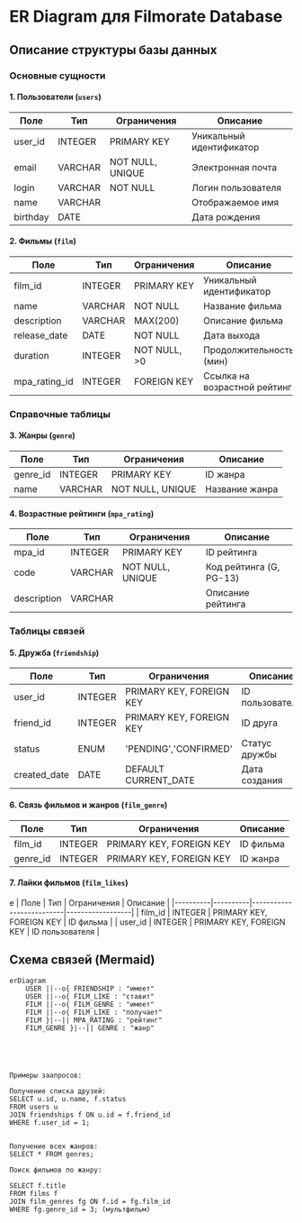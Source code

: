 # ER Diagram для Filmorate Database

## Описание структуры базы данных

### Основные сущности

#### 1. Пользователи (`users`)

| Поле       | Тип       | Ограничения               | Описание                |
|------------|-----------|---------------------------|-------------------------|
| user_id    | INTEGER   | PRIMARY KEY               | Уникальный идентификатор|
| email      | VARCHAR   | NOT NULL, UNIQUE          | Электронная почта       |
| login      | VARCHAR   | NOT NULL                  | Логин пользователя      |
| name       | VARCHAR   |                           | Отображаемое имя        |
| birthday   | DATE      |                           | Дата рождения           |

#### 2. Фильмы (`film`)

| Поле          | Тип       | Ограничения               | Описание                |
|---------------|-----------|---------------------------|-------------------------|
| film_id       | INTEGER   | PRIMARY KEY               | Уникальный идентификатор|
| name          | VARCHAR   | NOT NULL                  | Название фильма         |
| description   | VARCHAR   | MAX(200)                  | Описание фильма         |
| release_date  | DATE      | NOT NULL                  | Дата выхода             |
| duration      | INTEGER   | NOT NULL, >0              | Продолжительность (мин) |
| mpa_rating_id | INTEGER   | FOREIGN KEY               | Ссылка на возрастной рейтинг |

### Справочные таблицы

#### 3. Жанры (`genre`)

| Поле       | Тип      | Ограничения               | Описание         |
|------------|----------|---------------------------|------------------|
| genre_id   | INTEGER  | PRIMARY KEY               | ID жанра         |
| name       | VARCHAR  | NOT NULL, UNIQUE          | Название жанра   |

#### 4. Возрастные рейтинги (`mpa_rating`)

| Поле         | Тип      | Ограничения               | Описание               |
|--------------|----------|---------------------------|------------------------|
| mpa_id       | INTEGER  | PRIMARY KEY               | ID рейтинга            |
| code         | VARCHAR  | NOT NULL, UNIQUE          | Код рейтинга (G, PG-13)|
| description  | VARCHAR  |                           | Описание рейтинга      |

### Таблицы связей

#### 5. Дружба (`friendship`)

| Поле         | Тип       | Ограничения               | Описание                |
|--------------|-----------|---------------------------|-------------------------|
| user_id      | INTEGER   | PRIMARY KEY, FOREIGN KEY  | ID пользователя         |
| friend_id    | INTEGER   | PRIMARY KEY, FOREIGN KEY  | ID друга                |
| status       | ENUM      | 'PENDING','CONFIRMED'     | Статус дружбы           |
| created_date | DATE      | DEFAULT CURRENT_DATE      | Дата создания           |

#### 6. Связь фильмов и жанров (`film_genre`)

| Поле     | Тип      | Ограничения              | Описание         |
|----------|----------|--------------------------|------------------|
| film_id  | INTEGER  | PRIMARY KEY, FOREIGN KEY | ID фильма        |
| genre_id | INTEGER  | PRIMARY KEY, FOREIGN KEY | ID жанра         |

#### 7. Лайки фильмов (`film_likes`)
e
| Поле     | Тип      | Ограничения              | Описание         |
|----------|----------|--------------------------|------------------|
| film_id  | INTEGER  | PRIMARY KEY, FOREIGN KEY | ID фильма        |
| user_id  | INTEGER  | PRIMARY KEY, FOREIGN KEY | ID пользователя  |

## Схема связей (Mermaid)

```mermaid
erDiagram
    USER ||--o{ FRIENDSHIP : "имеет"
    USER ||--o{ FILM_LIKE : "ставит"
    FILM ||--o{ FILM_GENRE : "имеет"
    FILM ||--o{ FILM_LIKE : "получает"
    FILM }|--|| MPA_RATING : "рейтинг"
    FILM_GENRE }|--|| GENRE : "жанр"





Примеры заапросов:

Получение списка друзей:
SELECT u.id, u.name, f.status
FROM users u
JOIN friendships f ON u.id = f.friend_id
WHERE f.user_id = 1;


Получение всех жанров:
SELECT * FROM genres;

Поиск фильмов по жанру:

SELECT f.title 
FROM films f
JOIN film_genres fg ON f.id = fg.film_id
WHERE fg.genre_id = 3; (мультфильм)